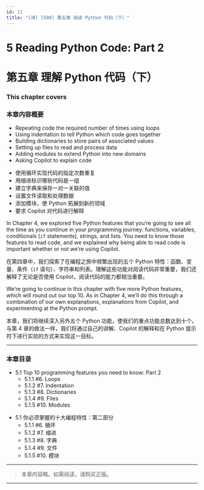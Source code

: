 ```yaml
---
id: 11
title: "[译] [500] 第五章 阅读 Python 代码（下）"
---
```


# 5 Reading Python Code: Part 2
# 第五章 理解 Python 代码（下）

### This chapter covers
### 本章内容概要

* Repeating code the required number of times using loops
* Using indentation to tell Python which code goes together
* Building dictionaries to store pairs of associated values
* Setting up files to read and process data
* Adding modules to extend Python into new domains
* Asking Copilot to explain code

<!-- -->

* 使用循环实现代码的指定次数重复
* 用缩进标识哪些代码是一组
* 建立字典来保存一对一关联的值
* 设置文件读取和处理数据
* 添加模块，使 Python 拓展到新的领域
* 要求 Copilot 对代码进行解释

In Chapter 4, we explored five Python features that you’re going to see all the time as you continue in your programming journey: functions, variables, conditionals (`if` statements), strings, and lists. You need to know those features to read code, and we explained why being able to read code is important whether or not we’re using Copilot.

在第四章中，我们探索了在编程之旅中频繁出现的五个 Python 特性：函数、变量、条件（`if` 语句）、字符串和列表。理解这些功能对阅读代码非常重要，我们还解释了无论是否使用 Copilot，阅读代码的能力都相当重要。

We’re going to continue in this chapter with five more Python features, which will round out our top 10. As in Chapter 4, we’ll do this through a combination of our own explanations, explanations from Copilot, and experimenting at the Python prompt.

本章，我们将继续深入另外五个 Python 功能，使我们的重点功能总数达到十个。与第 4 章的做法一样，我们将通过自己的讲解、Copilot 的解释和在 Python 提示符下进行实验的方式来实现这一目标。

***

### 本章目录

* 5.1 Top 10 programming features you need to know: Part 2
	* 5.1.1 #6. Loops
	* 5.1.2 #7. Indentation
	* 5.1.3 #8. Dictionaries
	* 5.1.4 #9. Files
	* 5.1.5 #10. Modules

<!-- -->

* 5.1 你必须掌握的十大编程特性：第二部分
    * 5.1.1 #6. 循环
    * 5.1.2 #7. 缩进
    * 5.1.3 #8. 字典
    * 5.1.4 #9. 文件
    * 5.1.5 #10. 模块

***

> 本章内容略。如需阅读，请购买正版。

***
